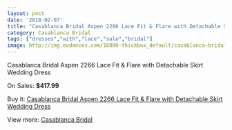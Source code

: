 ```yaml
---
layout: post
date: '2018-02-07'
title: "Casablanca Bridal Aspen 2266 Lace Fit & Flare with Detachable Skirt Wedding Dress"
category: Casablanca Bridal
tags: ["dresses","with","lace","sale","bridal"]
image: http://img.eudances.com/16800-thickbox_default/casablanca-bridal-aspen-2266-lace-fit-flare-with-detachable-skirt-wedding-dress.jpg
---
```

Casablanca Bridal Aspen 2266 Lace Fit & Flare with Detachable Skirt Wedding Dress

On Sales: **$417.99**
<a href="https://www.eudances.com/en/casablanca-bridal/4931-casablanca-bridal-aspen-2266-lace-fit-flare-with-detachable-skirt-wedding-dress.html"><amp-img layout="responsive" width="600" height="600" src="//img.eudances.com/16800-thickbox_default/casablanca-bridal-aspen-2266-lace-fit-flare-with-detachable-skirt-wedding-dress.jpg" alt="Casablanca Bridal Aspen 2266 Lace Fit & Flare with Detachable Skirt Wedding Dress 0" /></a>
<a href="https://www.eudances.com/en/casablanca-bridal/4931-casablanca-bridal-aspen-2266-lace-fit-flare-with-detachable-skirt-wedding-dress.html"><amp-img layout="responsive" width="600" height="600" src="//img.eudances.com/16804-thickbox_default/casablanca-bridal-aspen-2266-lace-fit-flare-with-detachable-skirt-wedding-dress.jpg" alt="Casablanca Bridal Aspen 2266 Lace Fit & Flare with Detachable Skirt Wedding Dress 1" /></a>
<a href="https://www.eudances.com/en/casablanca-bridal/4931-casablanca-bridal-aspen-2266-lace-fit-flare-with-detachable-skirt-wedding-dress.html"><amp-img layout="responsive" width="600" height="600" src="//img.eudances.com/16803-thickbox_default/casablanca-bridal-aspen-2266-lace-fit-flare-with-detachable-skirt-wedding-dress.jpg" alt="Casablanca Bridal Aspen 2266 Lace Fit & Flare with Detachable Skirt Wedding Dress 2" /></a>
<a href="https://www.eudances.com/en/casablanca-bridal/4931-casablanca-bridal-aspen-2266-lace-fit-flare-with-detachable-skirt-wedding-dress.html"><amp-img layout="responsive" width="600" height="600" src="//img.eudances.com/16802-thickbox_default/casablanca-bridal-aspen-2266-lace-fit-flare-with-detachable-skirt-wedding-dress.jpg" alt="Casablanca Bridal Aspen 2266 Lace Fit & Flare with Detachable Skirt Wedding Dress 3" /></a>
<a href="https://www.eudances.com/en/casablanca-bridal/4931-casablanca-bridal-aspen-2266-lace-fit-flare-with-detachable-skirt-wedding-dress.html"><amp-img layout="responsive" width="600" height="600" src="//img.eudances.com/16801-thickbox_default/casablanca-bridal-aspen-2266-lace-fit-flare-with-detachable-skirt-wedding-dress.jpg" alt="Casablanca Bridal Aspen 2266 Lace Fit & Flare with Detachable Skirt Wedding Dress 4" /></a>

Buy it: [Casablanca Bridal Aspen 2266 Lace Fit & Flare with Detachable Skirt Wedding Dress](https://www.eudances.com/en/casablanca-bridal/4931-casablanca-bridal-aspen-2266-lace-fit-flare-with-detachable-skirt-wedding-dress.html "Casablanca Bridal Aspen 2266 Lace Fit & Flare with Detachable Skirt Wedding Dress")

View more: [Casablanca Bridal](https://www.eudances.com/en/4-casablanca-bridal "Casablanca Bridal")